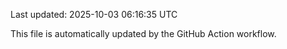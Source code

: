 Last updated: 2025-10-03 06:16:35 UTC

This file is automatically updated by the GitHub Action workflow.
